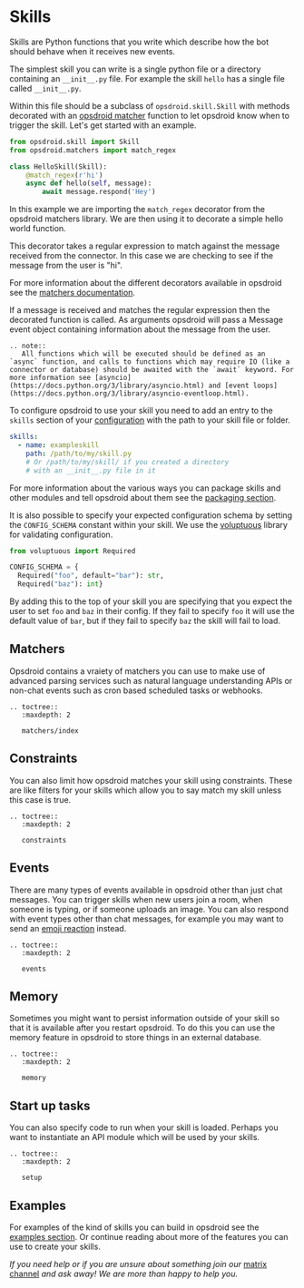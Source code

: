 # Skills

Skills are Python functions that you write which describe how the bot should behave when it receives new events.

The simplest skill you can write is a single python file or a directory containing an `__init__.py` file. For example the skill `hello` has a single file called `__init__.py`.

Within this file should be a subclass of `opsdroid.skill.Skill` with methods decorated with an [opsdroid matcher](matchers/index.md) function to let opsdroid know when to trigger the skill. Let's get started with an example.

```python
from opsdroid.skill import Skill
from opsdroid.matchers import match_regex

class HelloSkill(Skill):
    @match_regex(r'hi')
    async def hello(self, message):
        await message.respond('Hey')
```

In this example we are importing the `match_regex` decorator from the opsdroid matchers library. We are then using it to decorate a simple hello world function.

This decorator takes a regular expression to match against the message received from the connector. In this case we are checking to see if the message from the user is "hi".

For more information about the different decorators available in opsdroid see the [matchers documentation](matchers/index.md).

If a message is received and matches the regular expression then the decorated function is called. As arguments opsdroid will pass a Message event object containing information about the message from the user.

```eval_rst
.. note::
   All functions which will be executed should be defined as an `async` function, and calls to functions which may require IO (like a connector or database) should be awaited with the `await` keyword. For more information see [asyncio](https://docs.python.org/3/library/asyncio.html) and [event loops](https://docs.python.org/3/library/asyncio-eventloop.html).
```

To configure opsdroid to use your skill you need to add an entry to the `skills` section of your [configuration](../configuration) with the path to your skill file or folder.

```yaml
skills:
  - name: exampleskill
    path: /path/to/my/skill.py
    # Or /path/to/my/skill/ if you created a directory
    # with an __init__.py file in it
```

For more information about the various ways you can package skills and other modules and tell opsdroid about them see the [packaging section](../packaging).

It is also possible to specify your expected configuration schema by setting the `CONFIG_SCHEMA` constant within your skill. We use the [voluptuous](https://github.com/alecthomas/voluptuous) library for validating configuration.

```python
from voluptuous import Required

CONFIG_SCHEMA = {
  Required("foo", default="bar"): str,
  Required("baz"): int}
```

By adding this to the top of your skill you are specifying that you expect the user to set `foo` and `baz` in their config. If they fail to specify `foo` it will use the default value of `bar`, but if they fail to specify `baz` the skill will fail to load.

## Matchers

Opsdroid contains a vraiety of matchers you can use to make use of advanced parsing services such as natural language understanding APIs or non-chat events such as cron based scheduled tasks or webhooks.

```eval_rst
.. toctree::
   :maxdepth: 2

   matchers/index
```

## Constraints

You can also limit how opsdroid matches your skill using constraints. These are like filters for your skills which allow you to say match my skill unless this case is true.

```eval_rst
.. toctree::
   :maxdepth: 2

   constraints
```

## Events

There are many types of events available in opsdroid other than just chat messages. You can trigger skills when new users join a room, when someone is typing, or if someone uploads an image. You can also respond with event types other than chat messages, for example you may want to send an [emoji reaction](https://slack.com/intl/en-gb/help/articles/206870317-use-emoji-reactions) instead.

```eval_rst
.. toctree::
   :maxdepth: 2

   events
```

## Memory

Sometimes you might want to persist information outside of your skill so that it is available after you restart opsdroid. To do this you can use the memory feature in opsdroid to store things in an external database.

```eval_rst
.. toctree::
   :maxdepth: 2

   memory
```

## Start up tasks

You can also specify code to run when your skill is loaded. Perhaps you want to instantiate an API module which will be used by your skills.

```eval_rst
.. toctree::
   :maxdepth: 2

   setup
```

## Examples

For examples of the kind of skills you can build in opsdroid see the [examples section](../examples/index). Or continue reading about more of the features you can use to create your skills.

_If you need help or if you are unsure about something join our_ [matrix channel](https://riot.im/app/#/room/#opsdroid-general:matrix.org) _and ask away! We are more than happy to help you._
